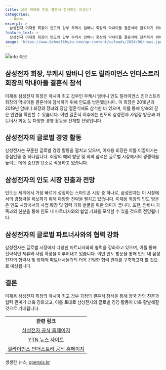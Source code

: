 ```yaml
---
title: 삼성 이재용 인도 결혼식 참석하는 이유는?
categories:
  - News
excerpt: >
  삼성전자 이재용 회장이 인도의 갑부 무케시 암바니 회장의 막내아들 결혼식에 참석하기 위해 인도를 방문했습니다. 이는 2018년과 2019년에 이어 세 번째 참석으로, 양 호의 인연을 확인했습니다. 이어서 인도 내 사업장 방문과 파트너사 회동 등의 경영 활동을 계획하고 있습니다.
feature_text: >
  삼성전자 이재용 회장이 인도의 갑부 무케시 암바니 회장의 막내아들 결혼식에 참석하기 위해 인도를 방문했습니다. 이는 2018년과 2019년에 이어 세 번째 참석으로, 양 호의 인연을 확인했습니다. 이어서 인도 내 사업장 방문과 파트너사 회동 등의 경영 활동을 계획하고 있습니다.
image: 'https://www.behealthy4u.com/wp-content/uploads/2024/06/news.jpg'
---
```


<p><img src="https://www.behealthy4u.com/wp-content/uploads/2024/06/news.jpg" alt="info 속보" /></p>

<h2 data-ke-size="size26">삼성전자 회장, 무케시 암바니 인도 릴라이언스 인더스트리 회장의 막내아들 결혼식 참석</h2>

<p data-ke-size="size16">이재용 삼성전자 회장은 아시아 최고 갑부인 무케시 암바니 인도 릴라이언스 인더스트리 회장의 막내아들 결혼식에 참석하기 위해 인도를 방문했습니다. 이 회장은 2018년과 2019년 암바니 회장의 장녀와 장남 결혼식에도 참석한 바 있으며, 이를 통해 양측의 깊은 인연을 확인할 수 있습니다. 이번 결혼식 이후에는 인도의 삼성전자 사업장 방문과 파트너사 회동 등 다양한 경영 활동을 전개할 전망입니다.</p>

<h2 data-ke-size="size26">삼성전자의 글로벌 경영 활동</h2>

<p data-ke-size="size16">삼성전자는 꾸준한 글로벌 경영 활동을 펼치고 있으며, 이재용 회장은 이를 이끌어가는 중심인물 중 하나입니다. 회장의 해외 방문 및 회의 참석은 글로벌 시장에서의 경쟁력을 높이는 데에 중요한 요소로 작용하고 있습니다.</p>

<h2 data-ke-size="size26">삼성전자의 인도 시장 진출과 전망</h2>

<p data-ke-size="size16">인도는 세계에서 가장 빠르게 성장하는 스마트폰 시장 중 하나로, 삼성전자는 이 시장에서의 경쟁력을 확보하기 위해 다양한 전략을 펼치고 있습니다. 이재용 회장의 인도 방문은 인도 시장에서의 사업 확장 및 협력 기회 발굴을 위한 의미가 큽니다. 또한, 암바니 가족과의 친분을 통해 인도 내 파트너사와의 협업 기회를 모색할 수 있을 것으로 전망됩니다.</p>

<h2 data-ke-size="size26">삼성전자의 글로벌 파트너사와의 협력 강화</h2>

<p data-ke-size="size16">삼성전자는 글로벌 시장에서 다양한 파트너사와의 협력을 강화하고 있으며, 이를 통해 전략적인 제휴와 사업 확장을 이루어내고 있습니다. 이번 인도 방문을 통해 인도 내 삼성전자의 협력사 및 잠재적 파트너사들과의 더욱 긴밀한 협력 관계를 구축하고자 할 것으로 예상됩니다.</p>

<h2 data-ke-size="size26">결론</h2>

<p data-ke-size="size16">이재용 삼성전자 회장의 아시아 최고 갑부 가정의 결혼식 참석을 통해 양국 간의 친분과 협력 관계가 더욱 강화되고, 이를 토대로 삼성전자의 글로벌 경영 활동이 더욱 활발해질 것으로 기대됩니다.</p>

<table>
    <tr>
        <td style="text-align: center; height: 17px;"><b>관련 링크</b></td>
    </tr>
    <tr>
        <td style="text-align: center; height: 17px;"><a href="https://www.samsung.com" target="_blank" rel="noopener">삼성전자 공식 홈페이지</a></td>
    </tr>
    <tr>
        <td style="text-align: center; height: 17px;"><a href="https://www.ytn.co.kr" target="_blank" rel="noopener">YTN 뉴스 사이트</a></td>
    </tr>
    <tr>
        <td style="text-align: center; height: 17px;"><a href="https://www.relianceinfo.com" target="_blank" rel="noopener">릴라이언스 인더스트리 공식 홈페이지</a></td>
    </tr>
</table>
생생한 뉴스, <a href="https://opensis.kr" rel="dofollow">opensis.kr</a>


